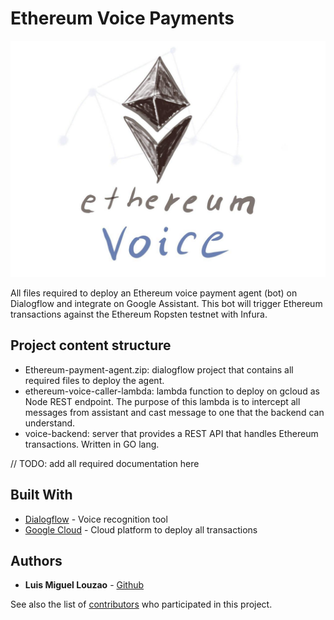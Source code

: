 # Ethereum Voice Payments

![Ethereum Voice](/docs/eth-voice-logo.jpg?raw=true "Ethereum Voice")

All files required to deploy an Ethereum voice payment agent (bot) on Dialogflow and integrate on Google Assistant. This bot will trigger Ethereum transactions against the Ethereum Ropsten testnet with Infura.

## Project content structure

* Ethereum-payment-agent.zip: dialogflow project that contains all required files to deploy the agent.
* ethereum-voice-caller-lambda: lambda function to deploy on gcloud as Node REST endpoint. The purpose of this lambda is to intercept all messages from assistant and cast message to one that the backend can understand.
* voice-backend: server that provides a REST API that handles Ethereum transactions. Written in GO lang.

// TODO: add all required documentation here


## Built With

* [Dialogflow](https://dialogflow.com) - Voice recognition tool
* [Google Cloud](https://cloud.google.com/) - Cloud platform to deploy all transactions

## Authors

* **Luis Miguel Louzao** -  [Github](https://github.com/MrLouzao)

See also the list of [contributors](https://github.com/MrLouzao/ethereum-voice/contributors) who participated in this project.
